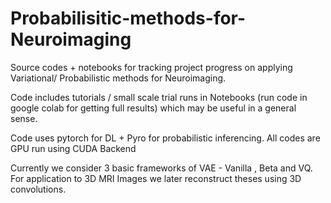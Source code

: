 # Probabilisitic-methods-for-Neuroimaging
Source codes + notebooks for tracking project progress on applying Variational/ Probabilistic methods for Neuroimaging.

Code includes tutorials / small scale trial runs in Notebooks (run code in google colab for getting full results) which may be useful in a general sense.

Code uses pytorch for DL + Pyro for probabilistic inferencing. All codes are GPU run using CUDA Backend 

Currently we consider 3 basic frameworks of VAE - Vanilla , Beta and VQ. For application to 3D MRI Images we later reconstruct theses using 3D convolutions.
